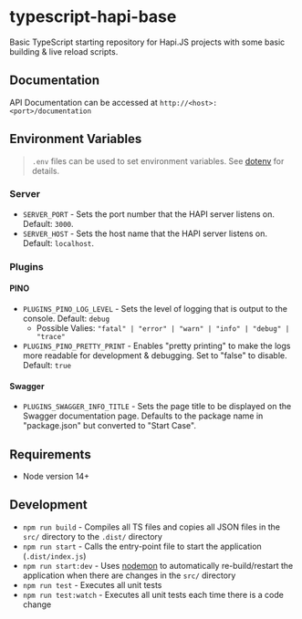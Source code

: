 # typescript-hapi-base

Basic TypeScript starting repository for Hapi.JS projects with some basic building & live reload scripts.

## Documentation
API Documentation can be accessed at `http://<host>:<port>/documentation`

## Environment Variables
> `.env` files can be used to set environment variables.  See [dotenv](https://www.npmjs.com/package/dotenv) for details.

### Server
* `SERVER_PORT` - Sets the port number that the HAPI server listens on. Default: `3000`.
* `SERVER_HOST` - Sets the host name that the HAPI server listens on. Default: `localhost`.

### **Plugins**

#### PINO
* `PLUGINS_PINO_LOG_LEVEL` - Sets the level of logging that is output to the console.  Default: `debug`
  * Possible Valies: `"fatal" | "error" | "warn" | "info" | "debug" | "trace"`
* `PLUGINS_PINO_PRETTY_PRINT` - Enables "pretty printing" to make the logs more readable for development & debugging. Set to "false" to disable.  Default: `true`

#### Swagger
* `PLUGINS_SWAGGER_INFO_TITLE` - Sets the page title to be displayed on the Swagger documentation page.  Defaults to the package name in "package.json" but converted to "Start Case".

## Requirements
* Node version 14+

## Development

* `npm run build` - Compiles all TS files and copies all JSON files in the `src/` directory to the `.dist/` directory
* `npm run start` - Calls the entry-point file to start the application (`.dist/index.js`)
* `npm run start:dev` - Uses [nodemon](https://www.npmjs.com/package/nodemon) to automatically re-build/restart the application when there are changes in the `src/` directory
* `npm run test` - Executes all unit tests
* `npm run test:watch` - Executes all unit tests each time there is a code change